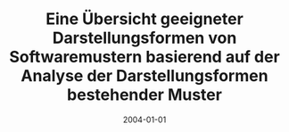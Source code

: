 ---
abstract: ''
authors:
- Judith Gabriel
date: '2004-01-01'
featured: false
links:
- name: Publik
  url: https://publik.tuwien.ac.at/showentry.php?ID=138826&lang=2
publication_types:
- '7'
publishDate: '2004-01-01'
title: Eine Übersicht geeigneter Darstellungsformen von Softwaremustern basierend
  auf der Analyse der Darstellungsformen bestehender Muster
url_pdf: ''
---